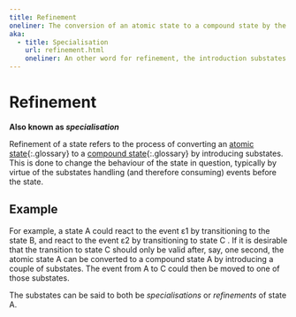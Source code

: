```yaml
---
title: Refinement
oneliner: The conversion of an atomic state to a compound state by the addition of substates.
aka:
  - title: Specialisation
    url: refinement.html
    oneliner: An other word for refinement, the introduction substates to modify the behaviour of a state
---
```


# Refinement

**Also known as _specialisation_**

Refinement of a state refers to the process of converting an [atomic state](atomic-state.html){:.glossary} to a [compound state](compound-state.html){:.glossary} by introducing substates.  This is done to change the behaviour of the state in question, typically by virtue of the substates handling (and therefore consuming) events before the state.

## Example

For example, a state A could react to the event ε1 by transitioning to the state B, and react to the event ε2 by transitioning to state C .  If it is desirable that the transition to state C should only be valid after, say, one second, the atomic state A can be converted to a compound state A by introducing a couple of substates.  The event from A to C could then be moved to one of those substates.

The substates can be said to both be _specialisations_ or _refinements_ of state A.
